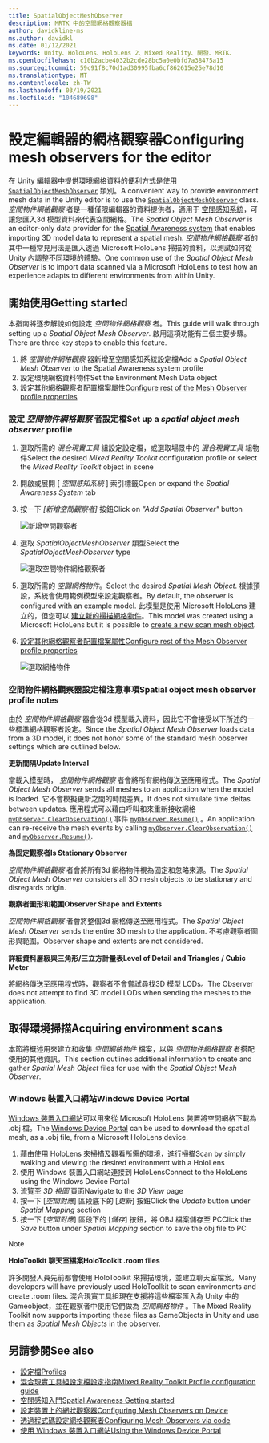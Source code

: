 ```yaml
---
title: SpatialObjectMeshObserver
description: MRTK 中的空間網格觀察器檔
author: davidkline-ms
ms.author: davidkl
ms.date: 01/12/2021
keywords: Unity、HoloLens、HoloLens 2、Mixed Reality、開發、MRTK、
ms.openlocfilehash: c10b2acbe4032b2cde28bc5a0e0bfd7a38475a15
ms.sourcegitcommit: 59c91f8c70d1ad30995fba6cf862615e25e78d10
ms.translationtype: MT
ms.contentlocale: zh-TW
ms.lasthandoff: 03/19/2021
ms.locfileid: "104689698"
---
```

# <a name="configuring-mesh-observers-for-the-editor"></a><span data-ttu-id="3b1f4-104">設定編輯器的網格觀察器</span><span class="sxs-lookup"><span data-stu-id="3b1f4-104">Configuring mesh observers for the editor</span></span>

<span data-ttu-id="3b1f4-105">在 Unity 編輯器中提供環境網格資料的便利方式是使用 [`SpatialObjectMeshObserver`](xref:Microsoft.MixedReality.Toolkit.SpatialObjectMeshObserver.SpatialObjectMeshObserver) 類別。</span><span class="sxs-lookup"><span data-stu-id="3b1f4-105">A convenient way to provide environment mesh data in the Unity editor is to use the [`SpatialObjectMeshObserver`](xref:Microsoft.MixedReality.Toolkit.SpatialObjectMeshObserver.SpatialObjectMeshObserver) class.</span></span> <span data-ttu-id="3b1f4-106">*空間物件網格觀察* 者是一種僅限編輯器的資料提供者，適用于 [空間感知系統](SpatialAwarenessGettingStarted.md)，可讓您匯入3d 模型資料來代表空間網格。</span><span class="sxs-lookup"><span data-stu-id="3b1f4-106">The *Spatial Object Mesh Observer* is an editor-only data provider for the [Spatial Awareness system](SpatialAwarenessGettingStarted.md) that enables importing 3D model data to represent a spatial mesh.</span></span> <span data-ttu-id="3b1f4-107">*空間物件網格觀察* 者的其中一種常見用法是匯入透過 Microsoft HoloLens 掃描的資料，以測試如何從 Unity 內調整不同環境的體驗。</span><span class="sxs-lookup"><span data-stu-id="3b1f4-107">One common use of the *Spatial Object Mesh Observer* is to import data scanned via a Microsoft HoloLens to test how an experience adapts to different environments from within Unity.</span></span>

## <a name="getting-started"></a><span data-ttu-id="3b1f4-108">開始使用</span><span class="sxs-lookup"><span data-stu-id="3b1f4-108">Getting started</span></span>

<span data-ttu-id="3b1f4-109">本指南將逐步解說如何設定 *空間物件網格觀察* 者。</span><span class="sxs-lookup"><span data-stu-id="3b1f4-109">This guide will walk through setting up a *Spatial Object Mesh Observer*.</span></span> <span data-ttu-id="3b1f4-110">啟用這項功能有三個主要步驟。</span><span class="sxs-lookup"><span data-stu-id="3b1f4-110">There are three key steps to enable this feature.</span></span>

1. <span data-ttu-id="3b1f4-111">將 *空間物件網格觀察* 器新增至空間感知系統設定檔</span><span class="sxs-lookup"><span data-stu-id="3b1f4-111">Add a *Spatial Object Mesh Observer* to the Spatial Awareness system profile</span></span>
1. <span data-ttu-id="3b1f4-112">設定環境網格資料物件</span><span class="sxs-lookup"><span data-stu-id="3b1f4-112">Set the Environment Mesh Data object</span></span>
1. [<span data-ttu-id="3b1f4-113">設定其他網格觀察者配置檔案屬性</span><span class="sxs-lookup"><span data-stu-id="3b1f4-113">Configure rest of the Mesh Observer profile properties</span></span>](ConfiguringSpatialAwarenessMeshObserver.md)

### <a name="set-up-a-spatial-object-mesh-observer-profile"></a><span data-ttu-id="3b1f4-114">設定 *空間物件網格觀察* 者設定檔</span><span class="sxs-lookup"><span data-stu-id="3b1f4-114">Set up a *spatial object mesh observer* profile</span></span>

1. <span data-ttu-id="3b1f4-115">選取所需的 *混合現實工具* 組設定設定檔，或選取場景中的 *混合現實工具* 組物件</span><span class="sxs-lookup"><span data-stu-id="3b1f4-115">Select the desired *Mixed Reality Toolkit* configuration profile or select the *Mixed Reality Toolkit* object in scene</span></span>
1. <span data-ttu-id="3b1f4-116">開啟或展開 [ *空間感知系統* ] 索引標籤</span><span class="sxs-lookup"><span data-stu-id="3b1f4-116">Open or expand the *Spatial Awareness System* tab</span></span>
1. <span data-ttu-id="3b1f4-117">按一下 *[新增空間觀察者]* 按鈕</span><span class="sxs-lookup"><span data-stu-id="3b1f4-117">Click on *"Add Spatial Observer"* button</span></span>

    ![新增空間觀察者](../Images/SpatialAwareness/AddObserver.png)

1. <span data-ttu-id="3b1f4-119">選取 *SpatialObjectMeshObserver* 類型</span><span class="sxs-lookup"><span data-stu-id="3b1f4-119">Select the *SpatialObjectMeshObserver* type</span></span>

    ![選取空間物件網格觀察者](../../Documentation/Images/SpatialAwareness/SelectObjectObserver.png)

1. <span data-ttu-id="3b1f4-121">選取所需的 *空間網格物件*。</span><span class="sxs-lookup"><span data-stu-id="3b1f4-121">Select the desired *Spatial Mesh Object*.</span></span> <span data-ttu-id="3b1f4-122">根據預設，系統會使用範例模型來設定觀察者。</span><span class="sxs-lookup"><span data-stu-id="3b1f4-122">By default, the observer is configured with an example model.</span></span> <span data-ttu-id="3b1f4-123">此模型是使用 Microsoft HoloLens 建立的，但您可以 [建立新的掃描網格物件](#acquiring-environment-scans)。</span><span class="sxs-lookup"><span data-stu-id="3b1f4-123">This model was created using a Microsoft HoloLens but it is possible to [create a new scan mesh object](#acquiring-environment-scans).</span></span>
1. [<span data-ttu-id="3b1f4-124">設定其他網格觀察者配置檔案屬性</span><span class="sxs-lookup"><span data-stu-id="3b1f4-124">Configure rest of the Mesh Observer profile properties</span></span>](ConfiguringSpatialAwarenessMeshObserver.md)

    ![選取網格物件](../Images/SpatialAwareness/ObjectObserverProfile.png)

### <a name="spatial-object-mesh-observer-profile-notes"></a><span data-ttu-id="3b1f4-126">空間物件網格觀察器設定檔注意事項</span><span class="sxs-lookup"><span data-stu-id="3b1f4-126">Spatial object mesh observer profile notes</span></span>

<span data-ttu-id="3b1f4-127">由於 *空間物件網格觀察* 器會從3d 模型載入資料，因此它不會接受以下所述的一些標準網格觀察者設定。</span><span class="sxs-lookup"><span data-stu-id="3b1f4-127">Since the *Spatial Object Mesh Observer* loads data from a 3D model, it does not honor some of the standard mesh observer settings which are outlined below.</span></span>

<span data-ttu-id="3b1f4-128">**更新間隔**</span><span class="sxs-lookup"><span data-stu-id="3b1f4-128">**Update Interval**</span></span>

<span data-ttu-id="3b1f4-129">當載入模型時，  *空間物件網格觀察* 者會將所有網格傳送至應用程式。</span><span class="sxs-lookup"><span data-stu-id="3b1f4-129">The  *Spatial Object Mesh Observer* sends all meshes to an application when the model is loaded.</span></span> <span data-ttu-id="3b1f4-130">它不會模擬更新之間的時間差異。</span><span class="sxs-lookup"><span data-stu-id="3b1f4-130">It does not simulate time deltas between updates.</span></span> <span data-ttu-id="3b1f4-131">應用程式可以藉由呼叫和來重新接收網格 [`myObserver.ClearObservation()`](xref:Microsoft.MixedReality.Toolkit.SpatialAwareness.IMixedRealitySpatialAwarenessObserver.ClearObservations) 事件 [`myObserver.Resume()`](xref:Microsoft.MixedReality.Toolkit.SpatialAwareness.IMixedRealitySpatialAwarenessObserver.Resume) 。</span><span class="sxs-lookup"><span data-stu-id="3b1f4-131">An application can re-receive the mesh events by calling [`myObserver.ClearObservation()`](xref:Microsoft.MixedReality.Toolkit.SpatialAwareness.IMixedRealitySpatialAwarenessObserver.ClearObservations) and [`myObserver.Resume()`](xref:Microsoft.MixedReality.Toolkit.SpatialAwareness.IMixedRealitySpatialAwarenessObserver.Resume).</span></span>

<span data-ttu-id="3b1f4-132">**為固定觀察者**</span><span class="sxs-lookup"><span data-stu-id="3b1f4-132">**Is Stationary Observer**</span></span>

<span data-ttu-id="3b1f4-133">*空間物件網格觀察* 者會將所有3d 網格物件視為固定和忽略來源。</span><span class="sxs-lookup"><span data-stu-id="3b1f4-133">The *Spatial Object Mesh Observer* considers all 3D mesh objects to be stationary and disregards origin.</span></span>

<span data-ttu-id="3b1f4-134">**觀察者圖形和範圍**</span><span class="sxs-lookup"><span data-stu-id="3b1f4-134">**Observer Shape and Extents**</span></span>

<span data-ttu-id="3b1f4-135">*空間物件網格觀察* 者會將整個3d 網格傳送至應用程式。</span><span class="sxs-lookup"><span data-stu-id="3b1f4-135">The  *Spatial Object Mesh Observer* sends the entire 3D mesh to the application.</span></span> <span data-ttu-id="3b1f4-136">不考慮觀察者圖形與範圍。</span><span class="sxs-lookup"><span data-stu-id="3b1f4-136">Observer shape and extents are not considered.</span></span>

<span data-ttu-id="3b1f4-137">**詳細資料層級與三角形/三立方計量表**</span><span class="sxs-lookup"><span data-stu-id="3b1f4-137">**Level of Detail and Triangles / Cubic Meter**</span></span>

<span data-ttu-id="3b1f4-138">將網格傳送至應用程式時，觀察者不會嘗試尋找3D 模型 LODs。</span><span class="sxs-lookup"><span data-stu-id="3b1f4-138">The Observer does not attempt to find 3D model LODs when sending the meshes to the application.</span></span>

## <a name="acquiring-environment-scans"></a><span data-ttu-id="3b1f4-139">取得環境掃描</span><span class="sxs-lookup"><span data-stu-id="3b1f4-139">Acquiring environment scans</span></span>

<span data-ttu-id="3b1f4-140">本節將概述用來建立和收集 *空間網格物件* 檔案，以與 *空間物件網格觀察* 者搭配使用的其他資訊。</span><span class="sxs-lookup"><span data-stu-id="3b1f4-140">This section outlines additional information to create and gather *Spatial Mesh Object* files for use with the *Spatial Object Mesh Observer*.</span></span>

### <a name="windows-device-portal"></a><span data-ttu-id="3b1f4-141">Windows 裝置入口網站</span><span class="sxs-lookup"><span data-stu-id="3b1f4-141">Windows Device Portal</span></span>

<span data-ttu-id="3b1f4-142">[Windows 裝置入口網站](https://docs.microsoft.com/windows/mixed-reality/using-the-windows-device-portal)可以用來從 Microsoft HoloLens 裝置將空間網格下載為 .obj 檔。</span><span class="sxs-lookup"><span data-stu-id="3b1f4-142">The [Windows Device Portal](https://docs.microsoft.com/windows/mixed-reality/using-the-windows-device-portal) can be used to download the spatial mesh, as a .obj file, from a Microsoft HoloLens device.</span></span>

1. <span data-ttu-id="3b1f4-143">藉由使用 HoloLens 來掃描及觀看所需的環境，進行掃描</span><span class="sxs-lookup"><span data-stu-id="3b1f4-143">Scan by simply walking and viewing the desired environment with a HoloLens</span></span>
1. <span data-ttu-id="3b1f4-144">使用 Windows 裝置入口網站連接到 HoloLens</span><span class="sxs-lookup"><span data-stu-id="3b1f4-144">Connect to the HoloLens using the Windows Device Portal</span></span>
1. <span data-ttu-id="3b1f4-145">流覽至 *3D 視圖* 頁面</span><span class="sxs-lookup"><span data-stu-id="3b1f4-145">Navigate to the *3D View* page</span></span>
1. <span data-ttu-id="3b1f4-146">按一下 [*空間對應*] 區段底下的 [*更新*] 按鈕</span><span class="sxs-lookup"><span data-stu-id="3b1f4-146">Click the *Update* button under *Spatial Mapping* section</span></span>
1. <span data-ttu-id="3b1f4-147">按一下 [*空間對應*] 區段下的 [*儲存*] 按鈕，將 OBJ 檔案儲存至 PC</span><span class="sxs-lookup"><span data-stu-id="3b1f4-147">Click the *Save* button under *Spatial Mapping* section to save the obj file to PC</span></span>

> [!NOTE]
> <span data-ttu-id="3b1f4-148">**HoloToolkit 聊天室檔案**</span><span class="sxs-lookup"><span data-stu-id="3b1f4-148">**HoloToolkit .room files**</span></span>
>
> <span data-ttu-id="3b1f4-149">許多開發人員先前都會使用 HoloToolkit 來掃描環境，並建立聊天室檔案。</span><span class="sxs-lookup"><span data-stu-id="3b1f4-149">Many developers will have previously used HoloToolkit to scan environments and create .room files.</span></span> <span data-ttu-id="3b1f4-150">混合現實工具組現在支援將這些檔案匯入為 Unity 中的 Gameobject，並在觀察者中使用它們做為 *空間網格物件* 。</span><span class="sxs-lookup"><span data-stu-id="3b1f4-150">The Mixed Reality Toolkit now supports importing these files as GameObjects in Unity and use them as *Spatial Mesh Objects* in the observer.</span></span>

## <a name="see-also"></a><span data-ttu-id="3b1f4-151">另請參閱</span><span class="sxs-lookup"><span data-stu-id="3b1f4-151">See also</span></span>

- [<span data-ttu-id="3b1f4-152">設定檔</span><span class="sxs-lookup"><span data-stu-id="3b1f4-152">Profiles</span></span>](../Profiles/Profiles.md)
- [<span data-ttu-id="3b1f4-153">混合現實工具組設定檔設定指南</span><span class="sxs-lookup"><span data-stu-id="3b1f4-153">Mixed Reality Toolkit Profile configuration guide</span></span>](../../out-of-scope/MixedRealityConfigurationGuide.md)
- [<span data-ttu-id="3b1f4-154">空間感知入門</span><span class="sxs-lookup"><span data-stu-id="3b1f4-154">Spatial Awareness Getting started</span></span>](SpatialAwarenessGettingStarted.md)
- [<span data-ttu-id="3b1f4-155">設定裝置上的網狀觀察器</span><span class="sxs-lookup"><span data-stu-id="3b1f4-155">Configuring Mesh Observers on Device</span></span>](ConfiguringSpatialAwarenessMeshObserver.md)
- [<span data-ttu-id="3b1f4-156">透過程式碼設定網格觀察者</span><span class="sxs-lookup"><span data-stu-id="3b1f4-156">Configuring Mesh Observers via code</span></span>](UsageGuide.md)
- [<span data-ttu-id="3b1f4-157">使用 Windows 裝置入口網站</span><span class="sxs-lookup"><span data-stu-id="3b1f4-157">Using the Windows Device Portal</span></span>](https://docs.microsoft.com/windows/mixed-reality/using-the-windows-device-portal)
